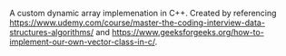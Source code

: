 A custom dynamic array implemenation in C++. 
Created by referencing 
https://www.udemy.com/course/master-the-coding-interview-data-structures-algorithms/ 
and 
https://www.geeksforgeeks.org/how-to-implement-our-own-vector-class-in-c/.
